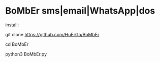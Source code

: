 # BoMbEr sms|email|WhatsApp|dos

install:

git clone https://github.com/HuErGa/BoMbEr

cd BoMbEr

python3 BoMbEr.py
